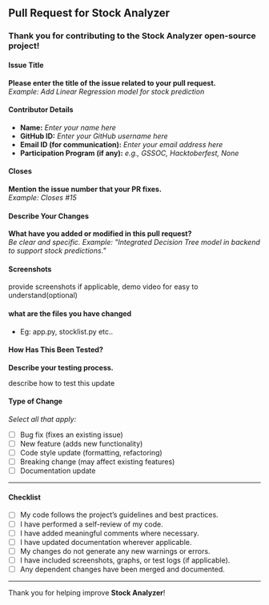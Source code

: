 ## Pull Request for Stock Analyzer

### Thank you for contributing to the **Stock Analyzer** open-source project!

#### Issue Title

**Please enter the title of the issue related to your pull request.**  
_Example: Add Linear Regression model for stock prediction_

#### Contributor Details

- **Name:** _Enter your name here_
- **GitHub ID:** _Enter your GitHub username here_
- **Email ID (for communication):** _Enter your email address here_
- **Participation Program (if any):** _e.g., GSSOC, Hacktoberfest, None_

#### Closes

**Mention the issue number that your PR fixes.**  
_Example: Closes #15_

#### Describe Your Changes

**What have you added or modified in this pull request?**  
_Be clear and specific. Example: "Integrated Decision Tree model in backend to support stock predictions."_

#### Screenshots

provide screenshots if applicable, demo video for easy to understand(optional)

#### what are the files you have changed

- Eg: app.py, stocklist.py etc..

#### How Has This Been Tested?

**Describe your testing process.**

describe how to test this update

#### Type of Change

_Select all that apply:_

- [ ] Bug fix (fixes an existing issue)
- [ ] New feature (adds new functionality)
- [ ] Code style update (formatting, refactoring)
- [ ] Breaking change (may affect existing features)
- [ ] Documentation update

---

#### Checklist

- [ ] My code follows the project’s guidelines and best practices.
- [ ] I have performed a self-review of my code.
- [ ] I have added meaningful comments where necessary.
- [ ] I have updated documentation wherever applicable.
- [ ] My changes do not generate any new warnings or errors.
- [ ] I have included screenshots, graphs, or test logs (if applicable).
- [ ] Any dependent changes have been merged and documented.

---

Thank you for helping improve **Stock Analyzer**!
